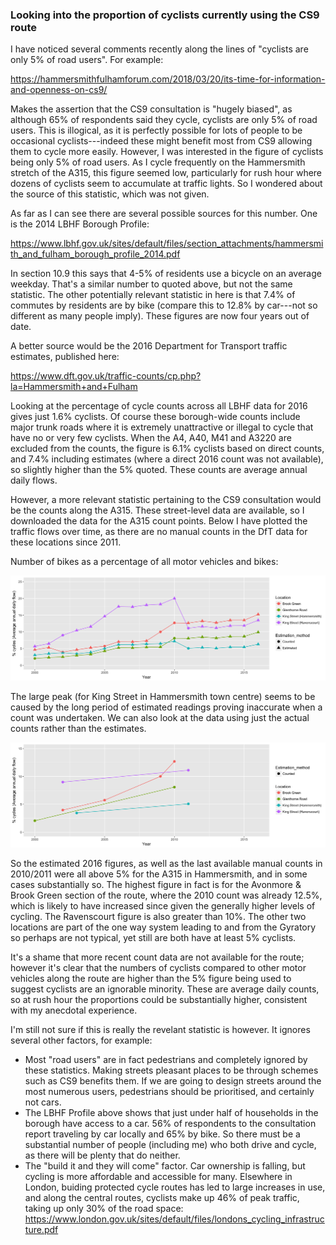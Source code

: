 
### Looking into the proportion of cyclists currently using the CS9 route

I have noticed several comments recently along the lines of "cyclists are only 5% of road users". For example:

https://hammersmithfulhamforum.com/2018/03/20/its-time-for-information-and-openness-on-cs9/

Makes the assertion that the CS9 consultation is "hugely biased", as although 65% of respondents said they cycle, cyclists are only 5% of road users. This is illogical, as it is perfectly possible for lots of people to be occasional cyclists---indeed these might benefit most from CS9 allowing them to cycle more easily. However, I was interested in the figure of cyclists being only 5% of road users. As I cycle frequently on the Hammersmith stretch of the A315, this figure seemed low, particularly for rush hour where dozens of cyclists seem to accumulate at traffic lights. So I wondered about the source of this statistic, which was not given.

As far as I can see there are several possible sources for this number. One is the 2014 LBHF Borough Profile:

https://www.lbhf.gov.uk/sites/default/files/section_attachments/hammersmith_and_fulham_borough_profile_2014.pdf

In section 10.9 this says that 4-5% of residents use a bicycle on an average weekday. That's a similar number to quoted above, but not the same statistic. The other potentially relevant statistic in here is that 7.4% of commutes by residents are by bike (compare this to 12.8% by car---not so different as many people imply). These figures are now four years out of date.

A better source would be the 2016 Department for Transport traffic estimates, published here:

https://www.dft.gov.uk/traffic-counts/cp.php?la=Hammersmith+and+Fulham

Looking at the percentage of cycle counts across all LBHF data for 2016 gives just 1.6% cyclists. Of course these borough-wide counts include major trunk roads where it is extremely unattractive or illegal to cycle that have no or very few cyclists. When the A4, A40, M41 and A3220 are excluded from the counts, the figure is 6.1% cyclists based on direct counts, and 7.4% including estimates (where a direct 2016 count was not available), so slightly higher than the 5% quoted. These counts are average annual daily flows.

However, a more relevant statistic pertaining to the CS9 consultation would be the counts along the A315. These street-level data are available, so I downloaded the data for the A315 count points. Below I have plotted the traffic flows over time, as there are no manual counts in the DfT data for these locations since 2011.

Number of bikes as a percentage of all motor vehicles and bikes:

![plot of chunk unnamed-chunk-1](figure/unnamed-chunk-1-1.png)

The large peak (for King Street in Hammersmith town centre) seems to be caused by the long period of estimated readings proving inaccurate when a count was undertaken. We can also look at the data using just the actual counts rather than the estimates.

![plot of chunk unnamed-chunk-2](figure/unnamed-chunk-2-1.png)

So the estimated 2016 figures, as well as the last available manual counts in 2010/2011 were all above 5% for the A315 in Hammersmith, and in some cases substantially so. The highest figure in fact is for the Avonmore & Brook Green section of the route, where the 2010 count was already 12.5%, which is likely to have increased since given the generally higher levels of cycling. The Ravenscourt figure is also greater than 10%. The other two locations are part of the one way system leading to and from the Gyratory so perhaps are not typical, yet still are both have at least 5% cyclists.

It's a shame that more recent count data are not available for the route; however it's clear that the numbers of cyclists compared to other motor vehicles along the route are higher than the 5% figure being used to suggest cyclists are an ignorable minority. These are average daily counts, so at rush hour the proportions could be substantially higher, consistent with my anecdotal experience.

I'm still not sure if this is really the revelant statistic is however. It ignores several other factors, for example:

* Most "road users" are in fact pedestrians and completely ignored by these statistics. Making streets pleasant places to be through schemes such as CS9 benefits them. If we are going to design streets around the most numerous users, pedestrians should be prioritised, and certainly not cars.
* The LBHF Profile above shows that just under half of households in the borough have access to a car. 56% of respondents to the consultation report traveling by car locally and 65% by bike. So there must be a substantial number of people (including me) who both drive and cycle, as there will be plenty that do neither.
* The "build it and they will come" factor. Car ownership is falling, but cycling is more affordable and accessible for many. Elsewhere in London, buiding protected cycle routes has led to large increases in use, and along the central routes, cyclists make up 46% of peak traffic, taking up only 30% of the road space: https://www.london.gov.uk/sites/default/files/londons_cycling_infrastructure.pdf

